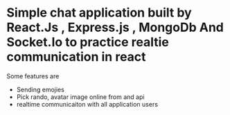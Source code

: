 # Simple chat application built by React.Js , Express.js , MongoDb And Socket.Io to practice realtie communication in react

Some features are
* Sending emojies
* Pick rando, avatar image online from and api 
* realtime communicaiton with all application users

 
